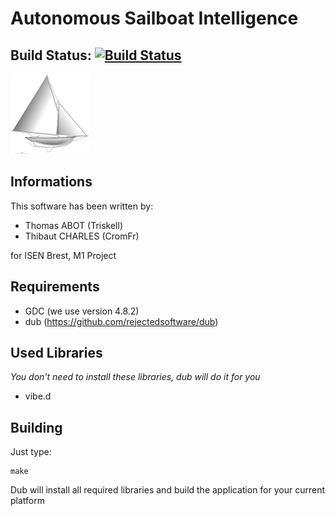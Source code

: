 # Autonomous Sailboat Intelligence
## Build Status: [![Build Status](https://travis-ci.org/ISEN-TempestProject/Tempest-Intelligence.svg?branch=testtravis)](https://travis-ci.org/ISEN-TempestProject/Tempest-Intelligence)
![AutoSailBoat](https://raw.githubusercontent.com/CromFr/Tempest-Intelligence/master/misc/logo.png "AutoSailBoat")
## Informations
This software has been written by:

* Thomas ABOT (Triskell)
* Thibaut CHARLES (CromFr)

for ISEN Brest, M1 Project


## Requirements
* GDC (we use version 4.8.2)
* dub (https://github.com/rejectedsoftware/dub)

## Used Libraries
*You don't need to install these libraries, dub will do it for you* 

* vibe.d

## Building
Just type:

	make

Dub will install all required libraries and build the application for your current platform
